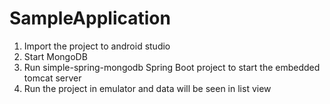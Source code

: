 # SampleApplication

1. Import the project to android studio
2. Start MongoDB 
3. Run simple-spring-mongodb Spring Boot project to start the embedded tomcat server
4. Run the project in emulator and data will be seen in list view
